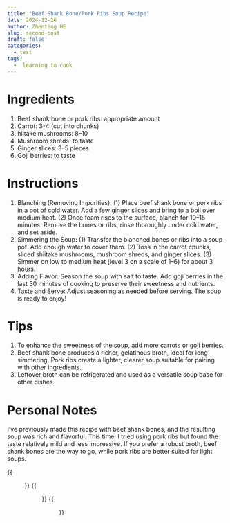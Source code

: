 ```yaml
---
title: "Beef Shank Bone/Pork Ribs Soup Recipe"
date: 2024-12-26
author: Zhenting HE
slug: second-post
draft: false
categories:
  - test
tags:
  -  learning to cook
---
```

# Ingredients
1. Beef shank bone or pork ribs: appropriate amount
2. Carrot: 3-4 (cut into chunks)
3. hiitake mushrooms: 8–10
4. Mushroom shreds: to taste
5. Ginger slices: 3–5 pieces
6. Goji berries: to taste

# Instructions
1. Blanching (Removing Impurities):
    (1) Place beef shank bone or pork ribs in a pot of cold water. Add a few ginger slices and bring to a boil over medium heat.
    (2) Once foam rises to the surface, blanch for 10–15 minutes. Remove the bones or ribs, rinse thoroughly under cold water, and set aside.
2. Simmering the Soup:
    (1) Transfer the blanched bones or ribs into a soup pot. Add enough water to cover them.
    (2) Toss in the carrot chunks, sliced shiitake mushrooms, mushroom shreds, and ginger slices.
    (3) Simmer on low to medium heat (level 3 on a scale of 1–6) for about 3 hours.
3. Adding Flavor: 
Season the soup with salt to taste. Add goji berries in the last 30 minutes of cooking to preserve their sweetness and nutrients.
4. Taste and Serve: Adjust seasoning as needed before serving. The soup is ready to enjoy!

# Tips
1. To enhance the sweetness of the soup, add more carrots or goji berries.
2. Beef shank bone produces a richer, gelatinous broth, ideal for long simmering. Pork ribs create a lighter, clearer soup suitable for pairing with other ingredients.
3. Leftover broth can be refrigerated and used as a versatile soup base for other dishes.

# Personal Notes
I’ve previously made this recipe with beef shank bones, and the resulting soup was rich and flavorful. This time, I tried using pork ribs but found the taste relatively mild and less impressive. If you prefer a robust broth, beef shank bones are the way to go, while pork ribs are better suited for light soups.


{{<figure src="/images/Recipe/2024.12.26（1）.jpg" title=" Shredded Mushroom, Shiitake, Carrot, and Beef Knuckle Bone Soup (November 2)" width="360">}}
{{<figure src="/images/Recipe/2024.12.26（2）.jpg" title="Carrot and Beef Knee Bone Soup (November 28)" width="360">}}
{{<figure src="/images/Recipe/2024.12.26（3）.jpg" title=" Shredded Mushroom, Shiitake, Carrot, and Pork Ribs Soup (December 26)" width="360">}}